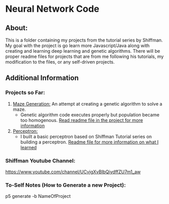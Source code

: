 # Neural Network Code
## About:
This is a folder containing my projects from the tutorial series by Shiffman. My goal with the project is go learn more Javascript/Java along with creating and learning deep learning and genetic algorithms. There will be proper readme files for projects that are from me following his tutorials, my modification to the files, or any self-driven projects. 

## Additional Information
### Projects so Far:
1. [Maze Generation:](https://github.com/justinwlin/p5/tree/master/MazeGeneration) An attempt at creating a genetic algorithm to solve a maze.
    - Genetic algorithm code executes properly but population became too homogenous. [Read readme file in the project for more information](https://github.com/justinwlin/Neural-Network/blob/master/MazeGeneration/README.MD)
2. [Perceptron: ](https://github.com/justinwlin/Neural-Network/tree/master/CC_Perceptron) 
    - I built a basic perceptron based on Shiffman Tutorial series on building a perceptron. [Readme file for more information on what I learned](https://github.com/justinwlin/Neural-Network/blob/master/CC_Perceptron/README.MD)

### Shiffman Youtube Channel:
https://www.youtube.com/channel/UCvjgXvBlbQiydffZU7m1_aw

### To-Self Notes (How to Generate a new Project):
p5 generate -b NameOfProject

